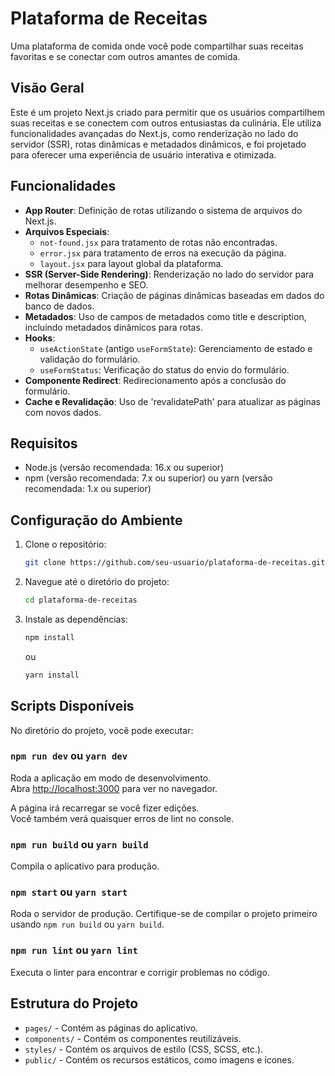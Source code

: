 # Plataforma de Receitas

Uma plataforma de comida onde você pode compartilhar suas receitas favoritas e se conectar com outros amantes de comida.

## Visão Geral

Este é um projeto Next.js criado para permitir que os usuários compartilhem suas receitas e se conectem com outros entusiastas da culinária. Ele utiliza funcionalidades avançadas do Next.js, como renderização no lado do servidor (SSR), rotas dinâmicas e metadados dinâmicos, e foi projetado para oferecer uma experiência de usuário interativa e otimizada.

## Funcionalidades

- **App Router**: Definição de rotas utilizando o sistema de arquivos do Next.js.
- **Arquivos Especiais**:
  - `not-found.jsx` para tratamento de rotas não encontradas.
  - `error.jsx` para tratamento de erros na execução da página.
  - `layout.jsx` para layout global da plataforma.
- **SSR (Server-Side Rendering)**: Renderização no lado do servidor para melhorar desempenho e SEO.
- **Rotas Dinâmicas**: Criação de páginas dinâmicas baseadas em dados do banco de dados.
- **Metadados**: Uso de campos de metadados como title e description, incluindo metadados dinâmicos para rotas.
- **Hooks**:
  - `useActionState` (antigo `useFormState`): Gerenciamento de estado e validação do formulário.
  - `useFormStatus`: Verificação do status do envio do formulário.
- **Componente Redirect**: Redirecionamento após a conclusão do formulário.
- **Cache e Revalidação**: Uso de 'revalidatePath' para atualizar as páginas com novos dados.

## Requisitos

- Node.js (versão recomendada: 16.x ou superior)
- npm (versão recomendada: 7.x ou superior) ou yarn (versão recomendada: 1.x ou superior)

## Configuração do Ambiente

1. Clone o repositório:

    ```bash
    git clone https://github.com/seu-usuario/plataforma-de-receitas.git
    ```

2. Navegue até o diretório do projeto:

    ```bash
    cd plataforma-de-receitas
    ```

3. Instale as dependências:

    ```bash
    npm install
    ```

    ou

    ```bash
    yarn install
    ```
    
## Scripts Disponíveis

No diretório do projeto, você pode executar:

### `npm run dev` ou `yarn dev`

Roda a aplicação em modo de desenvolvimento.\
Abra [http://localhost:3000](http://localhost:3000) para ver no navegador.

A página irá recarregar se você fizer edições.\
Você também verá quaisquer erros de lint no console.

### `npm run build` ou `yarn build`

Compila o aplicativo para produção.

### `npm start` ou `yarn start`

Roda o servidor de produção. Certifique-se de compilar o projeto primeiro usando `npm run build` ou `yarn build`.

### `npm run lint` ou `yarn lint`

Executa o linter para encontrar e corrigir problemas no código.

## Estrutura do Projeto

- `pages/` - Contém as páginas do aplicativo.
- `components/` - Contém os componentes reutilizáveis.
- `styles/` - Contém os arquivos de estilo (CSS, SCSS, etc.).
- `public/` - Contém os recursos estáticos, como imagens e ícones.
